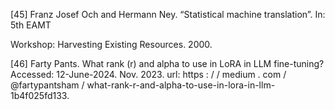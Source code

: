 [45] Franz Josef Och and Hermann Ney. “Statistical machine translation”. In: 5th EAMT

Workshop: Harvesting Existing Resources. 2000.

[46] Farty Pants. What rank (r) and alpha to use in LoRA in LLM fine-tuning? Accessed:
12-June-2024. Nov. 2023. url: https : / / medium . com / @fartypantsham /
what-rank-r-and-alpha-to-use-in-lora-in-llm-1b4f025fd133.